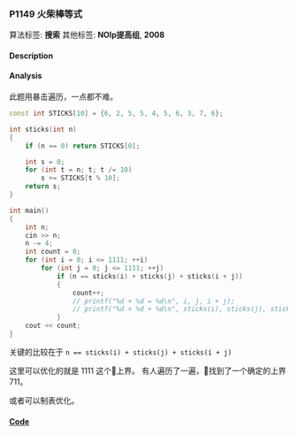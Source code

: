 ### P1149 火柴棒等式

算法标签: **搜索**
其他标签: **NOIp提高组**, **2008**


#### Description

#### Analysis

此题用暴击遍历，一点都不难。

```cpp
const int STICKS[10] = {6, 2, 5, 5, 4, 5, 6, 3, 7, 6};

int sticks(int n)
{
    if (n == 0) return STICKS[0];

    int s = 0;
    for (int t = n; t; t /= 10)
        s += STICKS[t % 10];
    return s;
}

int main()
{
    int n;
    cin >> n;
    n -= 4;
    int count = 0;
    for (int i = 0; i <= 1111; ++i)
        for (int j = 0; j <= 1111; ++j)
            if (n == sticks(i) + sticks(j) + sticks(i + j))
            {
                count++;
                // printf("%d + %d = %d\n", i, j, i + j);
                // printf("%d + %d + %d\n", sticks(i), sticks(j), sticks(i + j));
            }
    cout << count;
}
```

关键的比较在于 `n == sticks(i) + sticks(j) + sticks(i + j)`

这里可以优化的就是 1111 这个上界。 有人遍历了一遍，找到了一个确定的上界 711。

或者可以制表优化。


#### [Code](../cpp/p1149.cpp)
